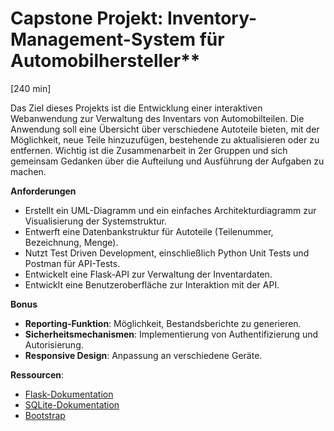 # Capstone Projekt: Inventory-Management-System für Automobilhersteller**
[240 min] 

Das Ziel dieses Projekts ist die Entwicklung einer interaktiven Webanwendung zur Verwaltung des Inventars von Automobilteilen. Die Anwendung soll eine Übersicht über verschiedene Autoteile bieten, mit der Möglichkeit, neue Teile hinzuzufügen, bestehende zu aktualisieren oder zu entfernen. Wichtig ist die Zusammenarbeit in 2er Gruppen und sich gemeinsam Gedanken über die Aufteilung und Ausführung der Aufgaben zu machen.

**Anforderungen**
- Erstellt ein UML-Diagramm und ein einfaches Architekturdiagramm zur Visualisierung der Systemstruktur.
- Entwerft eine Datenbankstruktur für Autoteile (Teilenummer, Bezeichnung, Menge).
- Nutzt Test Driven Development, einschließlich Python Unit Tests und Postman für API-Tests.
- Entwickelt eine Flask-API zur Verwaltung der Inventardaten.
- Entwicklt eine Benutzeroberfläche zur Interaktion mit der API.

**Bonus**
- **Reporting-Funktion**: Möglichkeit, Bestandsberichte zu generieren.
- **Sicherheitsmechanismen**: Implementierung von Authentifizierung und Autorisierung.
- **Responsive Design**: Anpassung an verschiedene Geräte.

**Ressourcen**:
- [Flask-Dokumentation](https://flask.palletsprojects.com/en/2.0.x/)
- [SQLite-Dokumentation](https://www.sqlite.org/docs.html)
- [Bootstrap](https://getbootstrap.com/)
